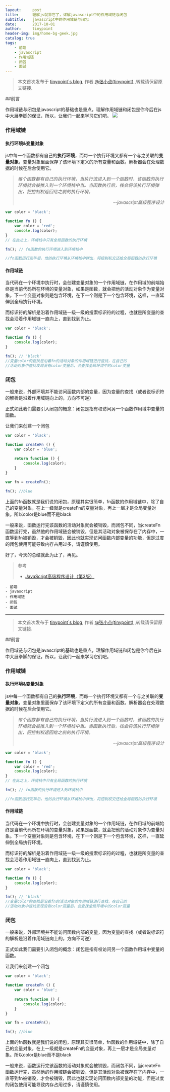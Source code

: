 ```yaml
---
layout:     post
title:      理解js就靠它了，详解javascript中的作用域链与闭包
subtitle:   javascript中的作用域链与闭包
date:       2017-10-01
author:     tinypoint
header-img: img/home-bg-geek.jpg
catalog: true
tags:
    - 前端
    - javascript
    - 作用域链
    - 闭包
    - 面试
---
```


> 本文首次发布于 [tinypoint\`s blog](http://tinypoint.github.io), 作者 [@张小点(tinypoint)](http://github.com/tinypoint) ,转载请保留原文链接.

##前言

作用域链与闭包是javascript的基础也是重点，理解作用域链和闭包是你今后在js中大展拳脚的保证，所以，让我们一起来学习它们吧。
![](http://ox4mn0gf1.bkt.clouddn.com/17-10-1/99289194.jpg)

### 作用域链


#### 执行环境&变量对象
js中每一个函数都有自己的**执行环境**，而每一个执行环境又都有一个与之关联的**变量对象**，变量对象里面保存了该环境下定义的所有变量和函数。解析器会在处理数据的时候在后台使用它。

> *每个函数都有自己的执行环境，当执行流进入到一个函数时，该函数的执行环境就会被推入到一个环境栈中当。当函数执行后，栈会将该执行环境弹出，把控制权返回给之前的执行环境。*
> *<p style="text-align: right">--javascript高级程序设计</p>*   

```javascript
var color = 'black';

function fn () {
    var color = 'red';
    console.log(color);
}       
// 在此之上，环境栈中只有全局函数的执行环境

fn(); // fn函数的执行环境进入到环境栈中

//fn函数运行完毕后，他的执行环境从环境栈中弹出，将控制权交还给全局函数的执行环境
```
#### 作用域链
当代码在一个环境中执行时，会创建变量对象的一个作用域链，在作用域的前端始终是当前代码所在环境的变量对象，如果是函数，就会把他的活动对象作为变量对象。下一个变量对象则是包含环境，在下一个则是下一个包含环境，这样，一直延伸到全局执行环境。

而标识符的解析是沿着作用域链一级一级的搜索标识符的过程，也就是所变量的查找会沿着作用域链一直向上，直到找到为止。
```javascript
var color = 'black';

function fn () {
    console.log(color);
}       

fn(); // 'black'
//变量color的查找是沿着fn的活动对象的作用域链进行查找，在自己的
//活动对象中查找发现没有color变量后，会查找全局环境中的color变量

```

### 闭包

一般来说，外部环境并不能访问函数内部的变量，因为变量的查找（或者说标识符的解析是沿着作用域链向上的，方向不可逆）

正式如此我们需要引入闭包的概念：闭包是指有权访问另一个函数作用域中变量的函数。

让我们来创建一个闭包

```javascript
var color = 'black';

function createFn () {
    var color = 'blue';
    
    return function () {
        console.log(color);
    }
}

var fn = createFn();

fn(); //blue  

```
上面的fn函数就是我们说的闭包，原理其实很简单，fn函数的作用域链中，除了自己的变量对象，在上一级就是createFn的变量对象，再上一层才是全局变量对象。所以color是blue而不是black

一般来说，函数运行完该函数的活动对象就会被销毁，而闭包不同，当createFn函数运行完，虽然他的作用域链会被销毁，但是其活动对象被保存在了内存中，一直等到fn被销毁，才会被销毁，因此也就实现访问函数内部变量的功能，但是过度的闭包使用可能导致内存占用过多，请谨慎使用。

好了，今天的总结就此为止了，再见。

> 参考
> - [JavaScript高级程序设计（第3版）
](https://baike.baidu.com/item/JavaScript%E9%AB%98%E7%BA%A7%E7%A8%8B%E5%BA%8F%E8%AE%BE%E8%AE%A1/10576650)


    - 前端
    - javascript
    - 作用域链
    - 闭包
    - 面试
---

> 本文首次发布于 [tinypoint\`s blog](http://tinypoint.github.io), 作者 [@张小点(tinypoint)](http://github.com/tinypoint) ,转载请保留原文链接.

##前言

作用域链与闭包是javascript的基础也是重点，理解作用域链和闭包是你今后在js中大展拳脚的保证，所以，让我们一起来学习它们吧。
![]()

### 作用域链


#### 执行环境&变量对象
js中每一个函数都有自己的**执行环境**，而每一个执行环境又都有一个与之关联的**变量对象**，变量对象里面保存了该环境下定义的所有变量和函数。解析器会在处理数据的时候在后台使用它。

> *每个函数都有自己的执行环境，当执行流进入到一个函数时，该函数的执行环境就会被推入到一个环境栈中当。当函数执行后，栈会将该执行环境弹出，把控制权返回给之前的执行环境。*
> *<p style="text-align: right">--javascript高级程序设计</p>*   

```javascript
var color = 'black';

function fn () {
    var color = 'red';
    console.log(color);
}       
// 在此之上，环境栈中只有全局函数的执行环境

fn(); // fn函数的执行环境进入到环境栈中

//fn函数运行完毕后，他的执行环境从环境栈中弹出，将控制权交还给全局函数的执行环境
```
#### 作用域链
当代码在一个环境中执行时，会创建变量对象的一个作用域链，在作用域的前端始终是当前代码所在环境的变量对象，如果是函数，就会把他的活动对象作为变量对象。下一个变量对象则是包含环境，在下一个则是下一个包含环境，这样，一直延伸到全局执行环境。

而标识符的解析是沿着作用域链一级一级的搜索标识符的过程，也就是所变量的查找会沿着作用域链一直向上，直到找到为止。
```javascript
var color = 'black';

function fn () {
    console.log(color);
}       

fn(); // 'black'
//变量color的查找是沿着fn的活动对象的作用域链进行查找，在自己的
//活动对象中查找发现没有color变量后，会查找全局环境中的color变量

```

### 闭包

一般来说，外部环境并不能访问函数内部的变量，因为变量的查找（或者说标识符的解析是沿着作用域链向上的，方向不可逆）

正式如此我们需要引入闭包的概念：闭包是指有权访问另一个函数作用域中变量的函数。

让我们来创建一个闭包

```javascript
var color = 'black';

function createFn () {
    var color = 'blue';
    
    return function () {
        console.log(color);
    }
}

var fn = createFn();

fn(); //blue  

```
上面的fn函数就是我们说的闭包，原理其实很简单，fn函数的作用域链中，除了自己的变量对象，在上一级就是createFn的变量对象，再上一层才是全局变量对象。所以color是blue而不是black

一般来说，函数运行完该函数的活动对象就会被销毁，而闭包不同，当createFn函数运行完，虽然他的作用域链会被销毁，但是其活动对象被保存在了内存中，一直等到fn被销毁，才会被销毁，因此也就实现访问函数内部变量的功能，但是过度的闭包使用可能导致内存占用过多，请谨慎使用。


